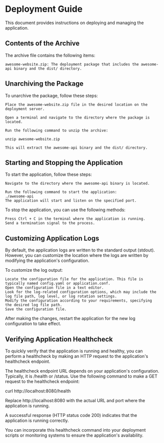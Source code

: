 # Deployment Guide

This document provides instructions on deploying and managing the application.
## Contents of the Archive

The archive file contains the following items:

    awesome-website.zip: The deployment package that includes the awesome-api binary and the dist/ directory.

## Unarchiving the Package

To unarchive the package, follow these steps:

    Place the awesome-website.zip file in the desired location on the deployment server.

    Open a terminal and navigate to the directory where the package is located.

    Run the following command to unzip the archive:

    unzip awesome-website.zip

    This will extract the awesome-api binary and the dist/ directory.

## Starting and Stopping the Application

To start the application, follow these steps:

    Navigate to the directory where the awesome-api binary is located.

    Run the following command to start the application:
    ./awesome-api
    The application will start and listen on the specified port.

To stop the application, you can use the following methods:

    Press Ctrl + C in the terminal where the application is running.
    Send a termination signal to the process.

## Customizing Application Logs

By default, the application logs are written to the standard output (stdout). However, you can customize the location where the logs are written by modifying the application's configuration.

To customize the log output:

    Locate the configuration file for the application. This file is typically named config.yaml or application.conf.
    Open the configuration file in a text editor.
    Look for the log-related configuration options, which may include the log file path, log level, or log rotation settings.
    Modify the configuration according to your requirements, specifying the desired log file path.
    Save the configuration file.

After making the changes, restart the application for the new log configuration to take effect.


## Verifying Application Healthcheck

To quickly verify that the application is running and healthy, you can perform a healthcheck by making an HTTP request to the application's healthcheck endpoint.

The healthcheck endpoint URL depends on your application's configuration. Typically, it is /health or /status. Use the following command to make a GET request to the healthcheck endpoint:

curl http://localhost:8080/health

Replace http://localhost:8080 with the actual URL and port where the application is running.

A successful response (HTTP status code 200) indicates that the application is running correctly.

You can incorporate this healthcheck command into your deployment scripts or monitoring systems to ensure the application's availability.